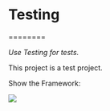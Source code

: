 # Testing
========

<i>Use Testing for tests.</i>

This project is a test project.

Show the Framework:
<bck src="https://github.com/DaniloMorgado/Testing/blob/master/IMG.png">


<img src="https://github.com/DaniloMorgado/Testing/blob/master/Wohn.png">
